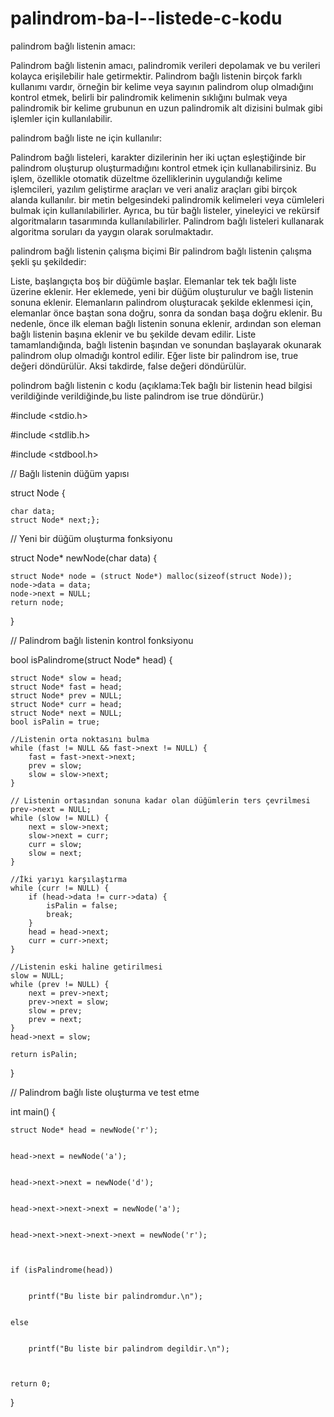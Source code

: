 # palindrom-ba-l--listede-c-kodu
palindrom bağlı listenin amacı:

Palindrom bağlı listenin amacı, palindromik verileri depolamak ve bu verileri kolayca erişilebilir hale getirmektir.
Palindrom bağlı listenin birçok farklı kullanımı vardır, 
örneğin bir kelime veya sayının palindrom olup olmadığını kontrol etmek, 
belirli bir palindromik kelimenin sıklığını bulmak veya palindromik bir kelime grubunun en uzun palindromik alt dizisini bulmak gibi işlemler için kullanılabilir.


palindrom bağlı liste ne için kullanılır:

Palindrom bağlı listeleri, karakter dizilerinin her iki uçtan eşleştiğinde bir palindrom oluşturup oluşturmadığını kontrol etmek için kullanabilirsiniz.
Bu işlem, özellikle otomatik düzeltme özelliklerinin uygulandığı kelime işlemcileri, yazılım geliştirme araçları ve veri analiz araçları gibi birçok alanda kullanılır.
 bir metin belgesindeki palindromik kelimeleri veya cümleleri bulmak için kullanılabilirler.
 Ayrıca, bu tür bağlı listeler, yineleyici ve rekürsif algoritmaların tasarımında kullanılabilirler. 
 Palindrom bağlı listeleri kullanarak algoritma soruları da yaygın olarak sorulmaktadır.
 
 
 palindrom bağlı listenin çalışma biçimi
 Bir palindrom bağlı listenin çalışma şekli şu şekildedir:

Liste, başlangıçta boş bir düğümle başlar.
Elemanlar tek tek bağlı liste üzerine eklenir.
Her eklemede, yeni bir düğüm oluşturulur ve bağlı listenin sonuna eklenir.
Elemanların palindrom oluşturacak şekilde eklenmesi için, elemanlar önce baştan sona doğru, sonra da sondan başa doğru eklenir. 
Bu nedenle, önce ilk eleman bağlı listenin sonuna eklenir, ardından son eleman bağlı listenin başına eklenir ve bu şekilde devam edilir.
Liste tamamlandığında, bağlı listenin başından ve sonundan başlayarak okunarak palindrom olup olmadığı kontrol edilir.
Eğer liste bir palindrom ise, true değeri döndürülür. Aksi takdirde, false değeri döndürülür.

polindrom bağlı listenin c kodu
(açıklama:Tek bağlı bir listenin head bilgisi verildiğinde verildiğinde,bu liste palindrom ise true döndürür.)



#include <stdio.h>

#include <stdlib.h>

#include <stdbool.h>

// Bağlı listenin düğüm yapısı 


struct Node {


    char data;
    struct Node* next;};

// Yeni bir düğüm oluşturma fonksiyonu


struct Node* newNode(char data) {


    struct Node* node = (struct Node*) malloc(sizeof(struct Node));
    node->data = data;
    node->next = NULL;
    return node;
}

// Palindrom bağlı listenin kontrol fonksiyonu 


bool isPalindrome(struct Node* head) {


    struct Node* slow = head;
    struct Node* fast = head;
    struct Node* prev = NULL;
    struct Node* curr = head;
    struct Node* next = NULL;
    bool isPalin = true;

    //Listenin orta noktasını bulma 
    while (fast != NULL && fast->next != NULL) {
        fast = fast->next->next;
        prev = slow;
        slow = slow->next;
    }

    // Listenin ortasından sonuna kadar olan düğümlerin ters çevrilmesi 
    prev->next = NULL;
    while (slow != NULL) {
        next = slow->next;
        slow->next = curr;
        curr = slow;
        slow = next;
    }

    //İki yarıyı karşılaştırma 
    while (curr != NULL) {
        if (head->data != curr->data) {
            isPalin = false;
            break;
        }
        head = head->next;
        curr = curr->next;
    }

    //Listenin eski haline getirilmesi 
    slow = NULL;
    while (prev != NULL) {
        next = prev->next;
        prev->next = slow;
        slow = prev;
        prev = next;
    }
    head->next = slow;

    return isPalin;
    
    
}


// Palindrom bağlı liste oluşturma ve test etme 


int main() {


    struct Node* head = newNode('r');
    
    
    head->next = newNode('a');
    
    
    head->next->next = newNode('d');
    
    
    head->next->next->next = newNode('a');
    
    
    head->next->next->next->next = newNode('r');
    
    

    if (isPalindrome(head))
    
    
        printf("Bu liste bir palindromdur.\n");
        
        
    else
    
    
        printf("Bu liste bir palindrom degildir.\n");
        
        

    return 0;
}











